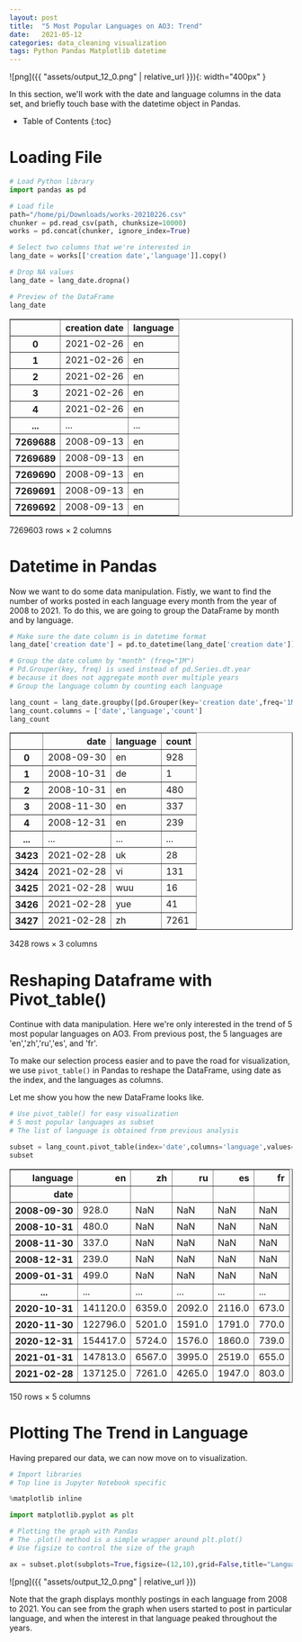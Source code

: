 ```yaml
---
layout: post
title:  "5 Most Popular Languages on AO3: Trend"
date:   2021-05-12
categories: data_cleaning visualization
tags: Python Pandas Matplotlib datetime
---
```


![png]({{ "assets/output_12_0.png" | relative_url }}){: width="400px" }

In this section, we'll work with the date and language columns in the data set, and briefly touch base with the datetime object in Pandas.

* Table of Contents
{:toc}

# Loading File


```python
# Load Python library
import pandas as pd

# Load file
path="/home/pi/Downloads/works-20210226.csv"
chunker = pd.read_csv(path, chunksize=10000)
works = pd.concat(chunker, ignore_index=True)
```


```python
# Select two columns that we're interested in
lang_date = works[['creation date','language']].copy()

# Drop NA values
lang_date = lang_date.dropna()

# Preview of the DataFrame
lang_date
```




<div>
<style scoped>
    .dataframe tbody tr th:only-of-type {
        vertical-align: middle;
    }

    .dataframe tbody tr th {
        vertical-align: top;
    }

    .dataframe thead th {
        text-align: right;
    }
</style>
<table border="1" class="dataframe">
  <thead>
    <tr style="text-align: right;">
      <th></th>
      <th>creation date</th>
      <th>language</th>
    </tr>
  </thead>
  <tbody>
    <tr>
      <th>0</th>
      <td>2021-02-26</td>
      <td>en</td>
    </tr>
    <tr>
      <th>1</th>
      <td>2021-02-26</td>
      <td>en</td>
    </tr>
    <tr>
      <th>2</th>
      <td>2021-02-26</td>
      <td>en</td>
    </tr>
    <tr>
      <th>3</th>
      <td>2021-02-26</td>
      <td>en</td>
    </tr>
    <tr>
      <th>4</th>
      <td>2021-02-26</td>
      <td>en</td>
    </tr>
    <tr>
      <th>...</th>
      <td>...</td>
      <td>...</td>
    </tr>
    <tr>
      <th>7269688</th>
      <td>2008-09-13</td>
      <td>en</td>
    </tr>
    <tr>
      <th>7269689</th>
      <td>2008-09-13</td>
      <td>en</td>
    </tr>
    <tr>
      <th>7269690</th>
      <td>2008-09-13</td>
      <td>en</td>
    </tr>
    <tr>
      <th>7269691</th>
      <td>2008-09-13</td>
      <td>en</td>
    </tr>
    <tr>
      <th>7269692</th>
      <td>2008-09-13</td>
      <td>en</td>
    </tr>
  </tbody>
</table>
<p>7269603 rows × 2 columns</p>
</div>



# Datetime in Pandas

Now we want to do some data manipulation. Fistly, we want to find the number of works posted in each language every month from the year of 2008 to 2021. To do this, we are going to group the DataFrame by month and by language. 


```python
# Make sure the date column is in datetime format
lang_date['creation date'] = pd.to_datetime(lang_date['creation date']) 
```


```python
# Group the date column by "month" (freq="1M")
# Pd.Grouper(key, freq) is used instead of pd.Series.dt.year
# because it does not aggregate month over multiple years
# Group the language column by counting each language

lang_count = lang_date.groupby([pd.Grouper(key='creation date',freq='1M'),'language']).size().reset_index()
lang_count.columns = ['date','language','count']
lang_count
```




<div>
<style scoped>
    .dataframe tbody tr th:only-of-type {
        vertical-align: middle;
    }

    .dataframe tbody tr th {
        vertical-align: top;
    }

    .dataframe thead th {
        text-align: right;
    }
</style>
<table border="1" class="dataframe">
  <thead>
    <tr style="text-align: right;">
      <th></th>
      <th>date</th>
      <th>language</th>
      <th>count</th>
    </tr>
  </thead>
  <tbody>
    <tr>
      <th>0</th>
      <td>2008-09-30</td>
      <td>en</td>
      <td>928</td>
    </tr>
    <tr>
      <th>1</th>
      <td>2008-10-31</td>
      <td>de</td>
      <td>1</td>
    </tr>
    <tr>
      <th>2</th>
      <td>2008-10-31</td>
      <td>en</td>
      <td>480</td>
    </tr>
    <tr>
      <th>3</th>
      <td>2008-11-30</td>
      <td>en</td>
      <td>337</td>
    </tr>
    <tr>
      <th>4</th>
      <td>2008-12-31</td>
      <td>en</td>
      <td>239</td>
    </tr>
    <tr>
      <th>...</th>
      <td>...</td>
      <td>...</td>
      <td>...</td>
    </tr>
    <tr>
      <th>3423</th>
      <td>2021-02-28</td>
      <td>uk</td>
      <td>28</td>
    </tr>
    <tr>
      <th>3424</th>
      <td>2021-02-28</td>
      <td>vi</td>
      <td>131</td>
    </tr>
    <tr>
      <th>3425</th>
      <td>2021-02-28</td>
      <td>wuu</td>
      <td>16</td>
    </tr>
    <tr>
      <th>3426</th>
      <td>2021-02-28</td>
      <td>yue</td>
      <td>41</td>
    </tr>
    <tr>
      <th>3427</th>
      <td>2021-02-28</td>
      <td>zh</td>
      <td>7261</td>
    </tr>
  </tbody>
</table>
<p>3428 rows × 3 columns</p>
</div>



# Reshaping Dataframe with Pivot_table()

Continue with data manipulation. Here we're only interested in the trend of 5 most popular languages on AO3. From previous post, the 5 languages are 'en','zh','ru','es', and 'fr'. 

To make our selection process easier and to pave the road for visualization, we use ```pivot_table()``` in Pandas to reshape the DataFrame, using date as the index, and the languages as columns. 

Let me show you how the new DataFrame looks like.


```python
# Use pivot_table() for easy visualization
# 5 most popular languages as subset
# The list of language is obtained from previous analysis

subset = lang_count.pivot_table(index='date',columns='language',values='count')[['en','zh','ru','es','fr']]
subset
```




<div>
<style scoped>
    .dataframe tbody tr th:only-of-type {
        vertical-align: middle;
    }

    .dataframe tbody tr th {
        vertical-align: top;
    }

    .dataframe thead th {
        text-align: right;
    }
</style>
<table border="1" class="dataframe">
  <thead>
    <tr style="text-align: right;">
      <th>language</th>
      <th>en</th>
      <th>zh</th>
      <th>ru</th>
      <th>es</th>
      <th>fr</th>
    </tr>
    <tr>
      <th>date</th>
      <th></th>
      <th></th>
      <th></th>
      <th></th>
      <th></th>
    </tr>
  </thead>
  <tbody>
    <tr>
      <th>2008-09-30</th>
      <td>928.0</td>
      <td>NaN</td>
      <td>NaN</td>
      <td>NaN</td>
      <td>NaN</td>
    </tr>
    <tr>
      <th>2008-10-31</th>
      <td>480.0</td>
      <td>NaN</td>
      <td>NaN</td>
      <td>NaN</td>
      <td>NaN</td>
    </tr>
    <tr>
      <th>2008-11-30</th>
      <td>337.0</td>
      <td>NaN</td>
      <td>NaN</td>
      <td>NaN</td>
      <td>NaN</td>
    </tr>
    <tr>
      <th>2008-12-31</th>
      <td>239.0</td>
      <td>NaN</td>
      <td>NaN</td>
      <td>NaN</td>
      <td>NaN</td>
    </tr>
    <tr>
      <th>2009-01-31</th>
      <td>499.0</td>
      <td>NaN</td>
      <td>NaN</td>
      <td>NaN</td>
      <td>NaN</td>
    </tr>
    <tr>
      <th>...</th>
      <td>...</td>
      <td>...</td>
      <td>...</td>
      <td>...</td>
      <td>...</td>
    </tr>
    <tr>
      <th>2020-10-31</th>
      <td>141120.0</td>
      <td>6359.0</td>
      <td>2092.0</td>
      <td>2116.0</td>
      <td>673.0</td>
    </tr>
    <tr>
      <th>2020-11-30</th>
      <td>122796.0</td>
      <td>5201.0</td>
      <td>1591.0</td>
      <td>1791.0</td>
      <td>770.0</td>
    </tr>
    <tr>
      <th>2020-12-31</th>
      <td>154417.0</td>
      <td>5724.0</td>
      <td>1576.0</td>
      <td>1860.0</td>
      <td>739.0</td>
    </tr>
    <tr>
      <th>2021-01-31</th>
      <td>147813.0</td>
      <td>6567.0</td>
      <td>3995.0</td>
      <td>2519.0</td>
      <td>655.0</td>
    </tr>
    <tr>
      <th>2021-02-28</th>
      <td>137125.0</td>
      <td>7261.0</td>
      <td>4265.0</td>
      <td>1947.0</td>
      <td>803.0</td>
    </tr>
  </tbody>
</table>
<p>150 rows × 5 columns</p>
</div>



# Plotting The Trend in Language

Having prepared our data, we can now move on to visualization.


```python
# Import libraries
# Top line is Jupyter Notebook specific

%matplotlib inline

import matplotlib.pyplot as plt
```


```python
# Plotting the graph with Pandas
# The .plot() method is a simple wrapper around plt.plot()
# Use figsize to control the size of the graph

ax = subset.plot(subplots=True,figsize=(12,10),grid=False,title="Language Trend on AO3 \n 2008-2021")
```


    
![png]({{ "assets/output_12_0.png" | relative_url }})
    


Note that the graph displays monthly postings in each language from 2008 to 2021. You can see from the graph when users started to post in particular language, and when the interest in that language peaked throughout the years.
